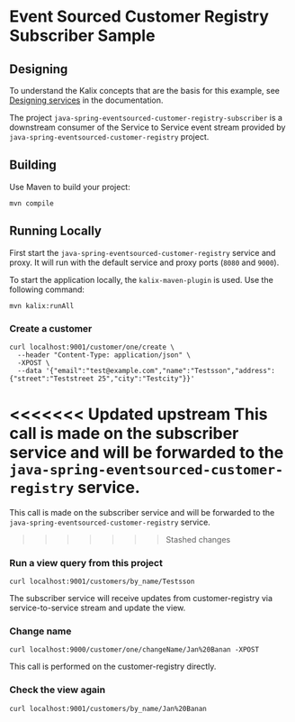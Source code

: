 # Event Sourced Customer Registry Subscriber Sample

## Designing

To understand the Kalix concepts that are the basis for this example, see [Designing services](https://docs.kalix.io/java/development-process.html) in the documentation.

The project `java-spring-eventsourced-customer-registry-subscriber` is a downstream consumer of the Service to Service event stream provided by `java-spring-eventsourced-customer-registry` project.

## Building

Use Maven to build your project:

```shell
mvn compile
```

## Running Locally

First start the `java-spring-eventsourced-customer-registry` service and proxy. It will run with the default service and proxy ports (`8080` and `9000`).

To start the application locally, the `kalix-maven-plugin` is used. Use the following command:

```shell
mvn kalix:runAll
```

### Create a customer

```shell
curl localhost:9001/customer/one/create \
  --header "Content-Type: application/json" \
  -XPOST \
  --data '{"email":"test@example.com","name":"Testsson","address":{"street":"Teststreet 25","city":"Testcity"}}'
```

<<<<<<< Updated upstream
This call is made on the subscriber service and will be forwarded to the `java-spring-eventsourced-customer-registry` service.
=======
This call is made on the subscriber service and will be forwarded to the `java-spring-eventsourced-customer-registry`
service.
>>>>>>> Stashed changes

### Run a view query from this project

```shell
curl localhost:9001/customers/by_name/Testsson
```

The subscriber service will receive updates from customer-registry via service-to-service stream and update the view.

### Change name

```shell
curl localhost:9000/customer/one/changeName/Jan%20Banan -XPOST
```

This call is performed on the customer-registry directly.
  
### Check the view again

```shell
curl localhost:9001/customers/by_name/Jan%20Banan
```
